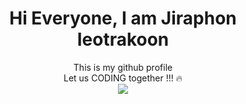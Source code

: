 <div align="center">
<h1>Hi Everyone, I am Jiraphon Ieotrakoon</h1>
This is my github profile <br/>
Let us CODING together !!! 🔥 <br/>
 <img src="![image](https://user-images.githubusercontent.com/99804199/199637430-caea6567-e9b2-4ee8-82bf-1817a6a9aa79.png)">
 </div>
<!---
thejiraphxn/thejiraphxn is a ✨ special ✨ repository because its `README.md` (this file) appears on your GitHub profile.
You can click the Preview link to take a look at your changes.
--->
